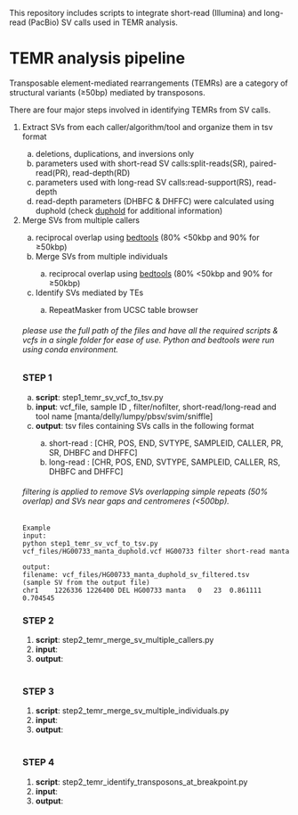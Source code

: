 This repository includes scripts to integrate short-read (Illumina) and long-read (PacBio) SV calls used in TEMR analysis.

# TEMR analysis pipeline

Transposable element-mediated rearrangements (TEMRs) are a category of structural variants (&ge;50bp) mediated by transposons.

There are four major steps involved in identifying TEMRs from SV calls.

<ol>
  <li>Extract SVs from each caller/algorithm/tool and organize them in tsv format</li>
   <ol style="list-style-type: lower-alpha">
    <li>deletions, duplications, and inversions only</li>
    <li>parameters used with short-read SV calls:split-reads(SR), paired-read(PR), read-depth(RD)</li>
    <li>parameters used with long-read SV calls:read-support(RS), read-depth</li>    
    <li>read-depth parameters (DHBFC & DHFFC) were calculated using duphold  (check <a href="https://github.com/brentp/duphold">duphold</a> for additional information)</li>
  </ol>
  <li>Merge SVs from multiple callers</li>
  <ol style="list-style-type: lower-alpha">
    <li>reciprocal overlap using <a href="https://bedtools.readthedocs.io/en/latest/">bedtools</a> (80% <50kbp and 90% for &ge;50kbp)</li>   
  <li>Merge SVs from multiple individuals</li>
  <ol style="list-style-type: lower-alpha">
    <li>reciprocal overlap using <a href="https://bedtools.readthedocs.io/en/latest/">bedtools</a> (80% <50kbp and 90% for &ge;50kbp)</li>  </ol>    
  <li>Identify SVs mediated by TEs</li>
  <ol style="list-style-type: lower-alpha">
    <li>RepeatMasker from UCSC table browser</li>
  </ol>
</ol>

###### please use the full path of the files and have all the required scripts & vcfs in a single folder for ease of use. Python and bedtools were run using conda environment. 

### STEP 1
<ol type="a">
  <li><b>script</b>: step1_temr_sv_vcf_to_tsv.py</li>
  <li><b>input</b>: vcf_file, sample ID , filter/nofilter, short-read/long-read and tool name [manta/delly/lumpy/pbsv/svim/sniffle]</li>
  <li><b>output</b>: tsv files containing SVs calls in the following format</li>
    <ul style="list-style-type: lower-alpha">
      <li>short-read : [CHR, POS, END, SVTYPE, SAMPLEID, CALLER, PR, SR, DHBFC and DHFFC]</li>
      <li>long-read  : [CHR, POS, END, SVTYPE, SAMPLEID, CALLER, RS, DHBFC and DHFFC]</li>
    </ul>
</ol>

###### filtering is applied to remove SVs overlapping simple repeats (50% overlap) and SVs near gaps and centromeres (<500bp).

```
Example 
input:
python step1_temr_sv_vcf_to_tsv.py vcf_files/HG00733_manta_duphold.vcf HG00733 filter short-read manta

output: 
filename: vcf_files/HG00733_manta_duphold_sv_filtered.tsv
(sample SV from the output file)
chr1	1226336	1226400	DEL	HG00733	manta	0	23	0.861111	0.704545
```
  
### STEP 2
<ol>
  <li><b>script</b>: step2_temr_merge_sv_multiple_callers.py</li>
  <li><b>input</b>: </li>
  <li><b>output</b>: </li>
</ol><br>
  
### STEP 3
<ol>
  <li><b>script</b>: step2_temr_merge_sv_multiple_individuals.py</li>
  <li><b>input</b>: </li>
  <li><b>output</b>: </li>
</ol><br>
  
### STEP 4
<ol>
  <li><b>script</b>: step2_temr_identify_transposons_at_breakpoint.py</li>
  <li><b>input</b>: </li>
  <li><b>output</b>: </li>
</ol><br>
